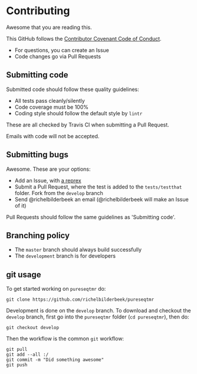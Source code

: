 # Contributing

Awesome that you are reading this.

This GitHub follows the [Contributor Covenant Code of Conduct](code_of_conduct.md).

 * For questions, you can create an Issue
 * Code changes go via Pull Requests

## Submitting code

Submitted code should follow these quality guidelines:

 * All tests pass cleanly/silently
 * Code coverage must be 100%
 * Coding style should follow the default style by `lintr`

These are all checked by Travis CI when submitting
a Pull Request. 

Emails with code will not be accepted.

## Submitting bugs

Awesome. These are your options:

 * Add an Issue, with [a reprex](https://community.rstudio.com/t/faq-whats-a-reproducible-example-reprex-and-how-do-i-do-one/5219)
 * Submit a Pull Request, where the test is added to the `tests/testthat` folder.
   Fork from the `develop` branch
 * Send @richelbilderbeek an email (@richelbilderbeek will make an Issue of it)

Pull Requests should follow the same guidelines as 'Submitting code'.

## Branching policy

 * The `master` branch should always build successfully
 * The `development` branch is for developers

## git usage

To get started working on `pureseqtmr` do:

```
git clone https://github.com/richelbilderbeek/pureseqtmr
```

Development is done on the `develop` branch. 
To download and checkout the `develop` branch, 
first go into the `pureseqtmr` folder (`cd pureseqtmr`), then do:

```
git checkout develop
```

Then the workflow is the common `git` workflow:

```
git pull
git add --all :/
git commit -m "Did something awesome"
git push
```

